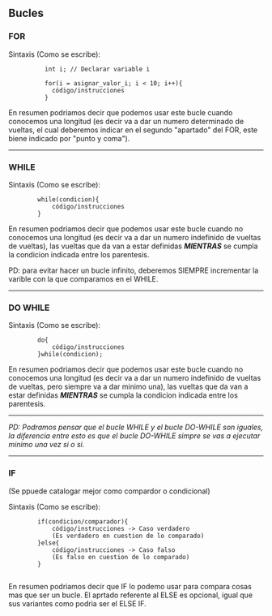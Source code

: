 ## Bucles
### FOR

Sintaxis (Como se escribe):
```
		  int i; // Declarar variable i
		  
		  for(i = asignar_valor_i; i < 10; i++){
		  	código/instrucciones
		  }
```

En resumen podriamos decir que podemos usar este bucle cuando conocemos una longitud (es decir va a dar un numero determinado de vueltas, el cual deberemos indicar en el segundo "apartado" del FOR, este biene indicado por "punto y coma").

---

### WHILE

Sintaxis (Como se escribe):
```
		while(condicion){
			código/instrucciones
		}
```

En resumen podriamos decir que podemos usar este bucle cuando no conocemos una longitud (es decir va a dar un numero indefinido de vueltas de vueltas), las vueltas que da van a estar definidas *__MIENTRAS__* se cumpla la condicion indicada entre los parentesis.

PD: para evitar hacer un bucle infinito, deberemos SIEMPRE incrementar la varible con la que comparamos en el WHILE.

---

### DO WHILE

Sintaxis (Como se escribe):
```
		do{
			código/instrucciones
		}while(condicion);
```

En resumen podriamos decir que podemos usar este bucle cuando no conocemos una longitud (es decir va a dar un numero indefinido de vueltas de vueltas, pero siempre va a dar minimo una), las vueltas que da van a estar definidas *__MIENTRAS__* se cumpla la condicion indicada entre los parentesis.

---
*PD: Podramos pensar que el bucle WHILE y el bucle DO-WHILE son iguales, la diferencia entre esto es que el bucle DO-WHILE simpre se vas a ejecutar minimo una vez si o si.*

---

### IF 

(Se ppuede catalogar mejor como compardor o condicional)

Sintaxis (Como se escribe):
```
		if(condicion/comparador){
			código/instrucciones -> Caso verdadero
			(Es verdadero en cuestion de lo comparado)
		}else{
			código/instrucciones -> Caso falso 
			(Es falso en cuestion de lo comparado)
		}
		
```

En resumen podriamos decir que IF lo podemo usar para compara cosas mas que ser un bucle. El aprtado referente al ELSE es opcional, igual que sus variantes como podria ser el ELSE IF.    
